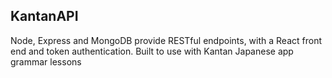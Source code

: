 ## KantanAPI

Node, Express and MongoDB provide RESTful endpoints, with a React front end and token authentication. Built to use with Kantan Japanese app grammar lessons